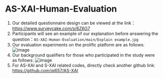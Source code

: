 # AS-XAI-Human-Evaluation
1. Our detailed questionnaire design can be viewed at the link：https://www.surveycake.com/s/6Z6G7
2. Participants will see an example of our explanation before answering the question：`AS-XAI-Human-Evaluation/main/Explain example.jpg`
3. Our evaluation experiments on the prolific platform are as follows:
![image](https://github.com/qi657/AS-XAI-Human-Evaluation/assets/52816600/4b33fd0e-2b3e-4f9c-91f8-2ad110ba1269)
4. Our background qualifiers for those who participated in the study were as follows:
![image](https://github.com/qi657/AS-XAI-Human-Evaluation/assets/52816600/bf19ceaf-0829-4e81-b13b-3b3562b216bf)
5. For AS-XAI and S-XAI related codes, directly check another github link: https://github.com/qi657/AS-XAI
